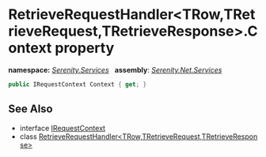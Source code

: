 # RetrieveRequestHandler&lt;TRow,TRetrieveRequest,TRetrieveResponse&gt;.Context property
**namespace:** *[Serenity.Services](../../README.md#serenity.services-namespace)*   **assembly**: *[Serenity.Net.Services](../../README.md)*

```csharp
public IRequestContext Context { get; }
```

## See Also

* interface [IRequestContext](../IRequestContext.md)
* class [RetrieveRequestHandler&lt;TRow,TRetrieveRequest,TRetrieveResponse&gt;](../RetrieveRequestHandler-3.md)